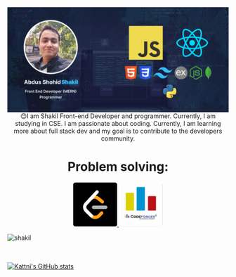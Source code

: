 <img align="left" src="https://raw.githubusercontent.com/developerHub01/developerHub01/main/assets/banner.jpg" alt="shakil" />

### 

<center>
 😊I am Shakil Front-end Developer and programmer. Currently, I am studying in CSE. I am passionate about coding. Currently, I am learning more about full stack dev and my goal is to contribute to the developers community.
</center>

<center>

# Problem solving:

</center>
<center align="center">
<a target="_blank" href="https://leetcode.com/shakil102043/">
<img src="https://raw.githubusercontent.com/developerHub01/developerHub01/main/assets/leetcode.png" width="100"/>
</a>
<span width="50"></span>
<a target="_blank" href="https://codeforces.com/profile/abdusShohidShakil">
<img src="https://raw.githubusercontent.com/developerHub01/developerHub01/main/assets/codeforces.png" width="100"/>
</center>

<p><img align="left" src="https://github-readme-stats.vercel.app/api/top-langs?username=developerHub01&show_icons=true&locale=en&layout=compact" alt="shakil" /></p>

<br/>
<br/>
<br/>
<div>

![Kattni's GitHub stats](https://github-readme-stats.vercel.app/api?username=developerHub01&theme=tokyonight&show_icons=true)
</div>
